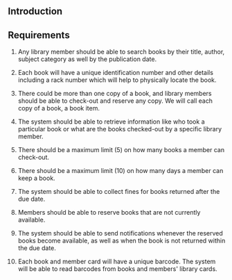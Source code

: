 ## Introduction


## Requirements

1) Any library member should be able to search books by their title, author, subject category as well by the publication date.

2) Each book will have a unique identification number and other details including a rack number which will help to physically locate the book.

3) There could be more than one copy of a book, and library members should be able to check-out and reserve any copy. We will call each copy of a book, a book item.

4) The system should be able to retrieve information like who took a particular book or what are the books checked-out by a specific library member.

5) There should be a maximum limit (5) on how many books a member can check-out.

6) There should be a maximum limit (10) on how many days a member can keep a book.

7) The system should be able to collect fines for books returned after the due date.

8) Members should be able to reserve books that are not currently available.

9) The system should be able to send notifications whenever the reserved books become available, as well as when the book is not returned within the due date.

10) Each book and member card will have a unique barcode. The system will be able to read barcodes from books and members' library cards.
